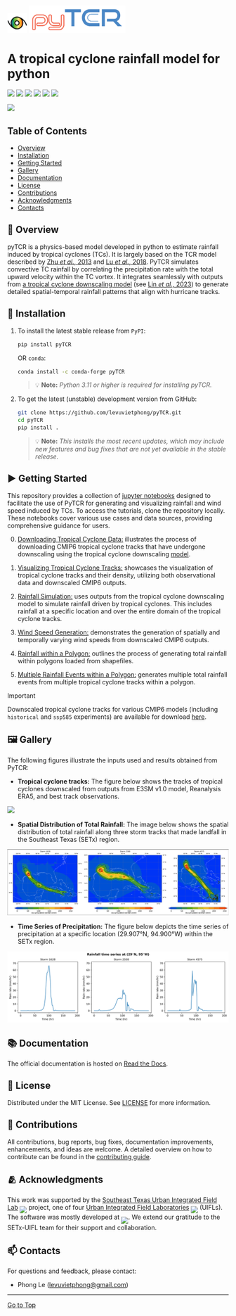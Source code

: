 <p float="left">
<img src="images/logo.gif" alt="Logo" height="45">
<img src="images/pyTCR.png" alt="pyTCR logo" width="220px">
</p>

# A tropical cyclone rainfall model for python

![](https://img.shields.io/github/license/levuvietphong/pyTCR)
![](https://img.shields.io/github/issues/levuvietphong/pyTCR)
![](https://img.shields.io/github/forks/levuvietphong/pyTCR)
![](https://img.shields.io/github/last-commit/levuvietphong/pyTCR)
![](https://img.shields.io/github/v/release/levuvietphong/pyTCR)
![](https://img.shields.io/github/actions/workflow/status/levuvietphong/pyTCR/CI.yml)

![](images/Intro-hurricane.gif)


## Table of Contents

- [Overview](#book-overview)
- [Installation](#wrench-installation)
- [Getting Started](#arrow_forward-getting-started)
- [Gallery](#framed_picture-gallery)
- [Documentation](#books-documentation)
- [License](#page_facing_up-license)
- [Contributions](#rocket-contributions)
- [Acknowledgments](#people_hugging-acknowledgments)
- [Contacts](#mailbox-contacts)

## :book: Overview
pyTCR is a physics-based model developed in python to estimate rainfall induced by tropical cyclones (TCs). It is largely based on the TCR model described by [Zhu *et al.*, 2013](https://agupubs.onlinelibrary.wiley.com/doi/full/10.1002/2013GL058284) and [Lu *et al.*, 2018](https://journals.ametsoc.org/view/journals/atsc/75/7/jas-d-17-0264.1.xml). PyTCR simulates convective TC rainfall by correlating the precipitation rate with the total upward velocity within the TC vortex. It integrates seamlessly with outputs from [a tropical cyclone downscaling model](https://github.com/linjonathan/tropical_cyclone_risk) (see [Lin *et al.,* 2023](https://agupubs.onlinelibrary.wiley.com/doi/full/10.1029/2023MS003686)) to generate detailed spatial-temporal rainfall patterns that align with hurricane tracks.

## :wrench: Installation

1. To install the latest stable release from `PyPI`:
    ```sh
    pip install pyTCR
    ```
    OR `conda`:
    ```sh
    conda install -c conda-forge pyTCR
    ```

    > 💡 **Note:**
    > *Python 3.11 or higher is required for installing pyTCR.*
    
2. To get the latest (unstable) development version from GitHub:
    ```sh
    git clone https://github.com/levuvietphong/pyTCR.git
    cd pyTCR
    pip install .
    ```

    > 💡 **Note:**
    > *This installs the most recent updates, which may include new features and bug fixes that are not yet available in the stable release.*

## :arrow_forward: Getting Started
This repository provides a collection of [jupyter notebooks](https://github.com/levuvietphong/pyTCR/tree/main/notebooks) designed to facilitate the use of PyTCR for generating and visualizing rainfall and wind speed induced by TCs. To access the tutorials, clone the repository locally. These notebooks cover various use cases and data sources, providing comprehensive guidance for users. 

0. [Downloading Tropical Cyclone Data:](./notebooks/ex0_download_tracks_from_cmip6.ipynb) illustrates the process of downloading CMIP6 tropical cyclone tracks that have undergone downscaling using the tropical cyclone downscaling [model](https://github.com/linjonathan/tropical_cyclone_risk).

1. [Visualizing Tropical Cyclone Tracks:](./notebooks/ex1_tropical_cyclone_tracks.ipynb) showcases the visualization of tropical cyclone tracks and their density, utilizing both observational data and downscaled CMIP6 outputs.

2. [Rainfall Simulation:](./notebooks/ex2_rainfall_generation.ipynb) uses outputs from the tropical cyclone downscaling model to simulate rainfall driven by tropical cyclones. This includes rainfall at a specific location and over the entire domain of the tropical cyclone tracks.

3. [Wind Speed Generation:](./notebooks/ex3_wind_speed_generation.ipynb) demonstrates the generation of spatially and temporally varying wind speeds from downscaled CMIP6 outputs.

4. [Rainfall within a Polygon:](./notebooks/ex4_rainfall_polygons_generation.ipynb) outlines the process of generating total rainfall within polygons loaded from shapefiles.

5. [Multiple Rainfall Events within a Polygon:](./notebooks/ex5_multiple_rainfall_event_polygon.ipynb) generates multiple total rainfall events from multiple tropical cyclone tracks within a polygon.

> [!IMPORTANT]
> Downscaled tropical cyclone tracks for various CMIP6 models (including `historical` and `ssp585` experiments) are available for download [here](https://web.corral.tacc.utexas.edu/setxuifl/tropical_cyclones/downscaled_cmip6_tracks).

## :framed_picture: Gallery
The following figures illustrate the inputs used and results obtained from PyTCR:

- **Tropical cyclone tracks:** The figure below shows the tracks of tropical cyclones downscaled from outputs from E3SM v1.0 model, Reanalysis ERA5, and best track observations.

![](images/hurricane_tracks.gif)

- **Spatial Distribution of Total Rainfall:** The image below shows the spatial distribution of total rainfall along three storm tracks that made landfall in the Southeast Texas (SETx) region.

![](images/cumulative_rain_3storms.png)

- **Time Series of Precipitation:** The figure below depicts the time series of precipitation at a specific location (29.907°N, 94.900°W) within the SETx region.

![](images/rainfall_timeseries.png)


## :books: Documentation
The official documentation is hosted on [Read the Docs](https://pytcr.readthedocs.io/en/latest/).

## :page_facing_up: License
Distributed under the MIT License. See [LICENSE](LICENSE) for more information.

## :rocket: Contributions
All contributions, bug reports, bug fixes, documentation improvements, enhancements, and ideas are welcome. A detailed overview on how to contribute can be found in the [contributing guide](CONTRIBUTING.md).

## :people_hugging: Acknowledgments
This work was supported by the [Southeast Texas Urban Integrated Field Lab](https://setx-uifl.org/) <img src="https://setx-uifl.org/wp-content/uploads/2023/08/SETx-URBAN-IFL-Logo-Full-Color-Final-300x109.png" height="22" style="vertical-align: -8px" /> project, one of four [Urban Integrated Field Laboratories](https://ess.science.energy.gov/urban-ifls/) <img src="https://ess.science.energy.gov/urban-ifls/wp-content/uploads/sites/2/2023/04/UIFL-logo-final.jpg" height="22" style="vertical-align: -8px" /> (UIFLs). The software was mostly developed at <img src="https://map.ornl.org/art/logo.png" height="22" style="vertical-align: -10px"/>. We extend our gratitude to the SETx-UIFL team for their support and collaboration.


## :mailbox: Contacts
For questions and feedback, please contact:
- Phong Le (levuvietphong@gmail.com)

<hr>

[Go to Top](#table-of-contents)
